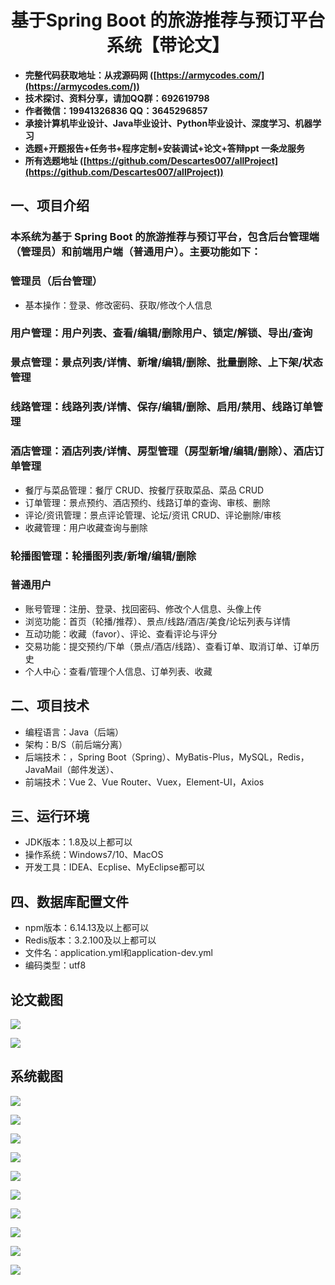 <h1 align="center">基于Spring Boot 的旅游推荐与预订平台系统【带论文】</h1></p>

- <b>完整代码获取地址：从戎源码网 ([https://armycodes.com/](https://armycodes.com/))</b>
- <b>技术探讨、资料分享，请加QQ群：692619798</b>
- <b>作者微信：19941326836  QQ：3645296857</b>
- <b>承接计算机毕业设计、Java毕业设计、Python毕业设计、深度学习、机器学习</b>
- <b>选题+开题报告+任务书+程序定制+安装调试+论文+答辩ppt 一条龙服务</b>
- <b>所有选题地址 ([https://github.com/Descartes007/allProject](https://github.com/Descartes007/allProject)) </b>

## 一、项目介绍

### 本系统为基于 Spring Boot 的旅游推荐与预订平台，包含后台管理端（管理员）和前端用户端（普通用户）。主要功能如下：
### 管理员（后台管理）
- 基本操作：登录、修改密码、获取/修改个人信息
### 用户管理：用户列表、查看/编辑/删除用户、锁定/解锁、导出/查询
### 景点管理：景点列表/详情、新增/编辑/删除、批量删除、上下架/状态管理
### 线路管理：线路列表/详情、保存/编辑/删除、启用/禁用、线路订单管理
### 酒店管理：酒店列表/详情、房型管理（房型新增/编辑/删除）、酒店订单管理
- 餐厅与菜品管理：餐厅 CRUD、按餐厅获取菜品、菜品 CRUD
- 订单管理：景点预约、酒店预约、线路订单的查询、审核、删除
- 评论/资讯管理：景点评论管理、论坛/资讯 CRUD、评论删除/审核
- 收藏管理：用户收藏查询与删除
### 轮播图管理：轮播图列表/新增/编辑/删除
### 普通用户
- 账号管理：注册、登录、找回密码、修改个人信息、头像上传
- 浏览功能：首页（轮播/推荐）、景点/线路/酒店/美食/论坛列表与详情
- 互动功能：收藏（favor）、评论、查看评论与评分
- 交易功能：提交预约/下单（景点/酒店/线路）、查看订单、取消订单、订单历史
- 个人中心：查看/管理个人信息、订单列表、收藏

## 二、项目技术

- 编程语言：Java（后端）
- 架构：B/S（前后端分离）
- 后端技术：，Spring Boot（Spring）、MyBatis-Plus，MySQL，Redis，JavaMail（邮件发送）、
- 前端技术：Vue 2、Vue Router、Vuex，Element-UI，Axios


## 三、运行环境

- JDK版本：1.8及以上都可以
- 操作系统：Windows7/10、MacOS
- 开发工具：IDEA、Ecplise、MyEclipse都可以

## 四、数据库配置文件

- npm版本：6.14.13及以上都可以
- Redis版本：3.2.100及以上都可以
- 文件名：application.yml和application-dev.yml
- 编码类型：utf8

## 论文截图

![](screenshot/1.png)

![](screenshot/2.png)

## 系统截图

![](screenshot/3.png)

![](screenshot/4.png)

![](screenshot/5.png)

![](screenshot/6.png)

![](screenshot/7.png)

![](screenshot/8.png)

![](screenshot/9.png)

![](screenshot/10.png)

![](screenshot/11.png)

![](screenshot/12.png)